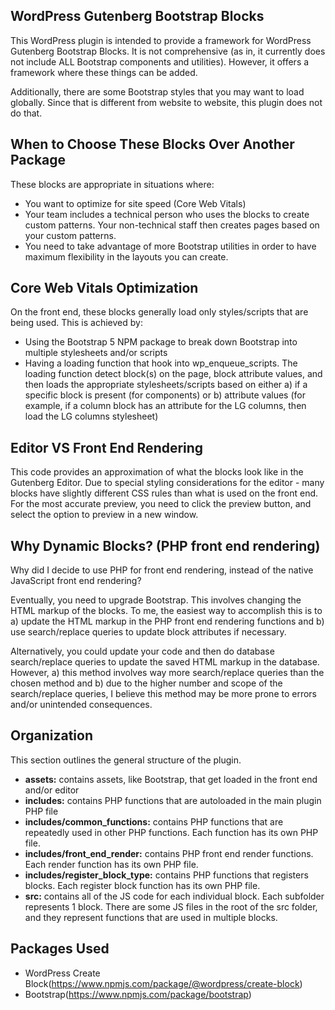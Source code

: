 ## WordPress Gutenberg Bootstrap Blocks
This WordPress plugin is intended to provide a framework for WordPress Gutenberg Bootstrap Blocks. It is not comprehensive (as in, it currently does not include ALL Bootstrap components and utilities). However, it offers a framework where these things can be added.

Additionally, there are some Bootstrap styles that you may want to load globally. Since that is different from website to website, this plugin does not do that.

## When to Choose These Blocks Over Another Package
These blocks are appropriate in situations where:
* You want to optimize for site speed (Core Web Vitals)
* Your team includes a technical person who uses the blocks to create custom patterns. Your non-technical staff then creates pages based on your custom patterns.
* You need to take advantage of more Bootstrap utilities in order to have maximum flexibility in the layouts you can create.

## Core Web Vitals Optimization
On the front end, these blocks generally load only styles/scripts that are being used. This is achieved by:

* Using the Bootstrap 5 NPM package to break down Bootstrap into multiple stylesheets and/or scripts
* Having a loading function that hook into wp_enqueue_scripts. The loading function detect block(s) on the page, block attribute values, and then loads the appropriate stylesheets/scripts based on either a) if a specific block is present (for components) or b) attribute values (for example, if a column block has an attribute for the LG columns, then load the LG columns stylesheet)

## Editor VS Front End Rendering
This code provides an approximation of what the blocks look like in the Gutenberg Editor. Due to special styling considerations for the editor - many blocks have slightly different CSS rules than what is used on the front end. For the most accurate preview, you need to click the preview button, and select the option to preview in a new window.

## Why Dynamic Blocks? (PHP front end rendering)
Why did I decide to use PHP for front end rendering, instead of the native JavaScript front end rendering?

Eventually, you need to upgrade Bootstrap. This involves changing the HTML markup of the blocks. To me, the easiest way to accomplish this is to a) update the HTML markup in the PHP front end rendering functions and b) use search/replace queries to update block attributes if necessary.

Alternatively, you could update your code and then do database search/replace queries to update the saved HTML markup in the database. However, a) this method involves way more search/replace queries than the chosen method and b) due to the higher number and scope of the search/replace queries, I believe this method may be more prone to errors and/or unintended consequences.

## Organization
This section outlines the general structure of the plugin.

* **assets:** contains assets, like Bootstrap, that get loaded in the front end and/or editor
* **includes:** contains PHP functions that are autoloaded in the main plugin PHP file
* **includes/common_functions:** contains PHP functions that are repeatedly used in other PHP functions. Each function has its own PHP file.
* **includes/front_end_render:** contains PHP front end render functions. Each render function has its own PHP file.
* **includes/register_block_type:** contains PHP functions that registers blocks. Each register block function has its own PHP file.
* **src:** contains all of the JS code for each individual block. Each subfolder represents 1 block. There are some JS files in the root of the src folder, and they represent functions that are used in multiple blocks.

## Packages Used
* WordPress Create Block(https://www.npmjs.com/package/@wordpress/create-block)
* Bootstrap(https://www.npmjs.com/package/bootstrap)

